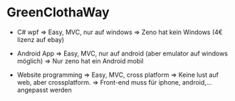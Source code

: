 # GreenClothaWay



- C# wpf
=> Easy, MVC, nur auf windows
=> Zeno hat kein Windows (4€ lizenz auf ebay)

- Android App
=> Easy, MVC, nur auf android (aber emulator auf windows möglich)
=> Nur zeno hat ein Android mobil

- Website programming
=> Easy, MVC, cross platform
=> Keine lust auf web, aber crossplatform.
=> Front-end muss für iphone, android,... angepasst werden
